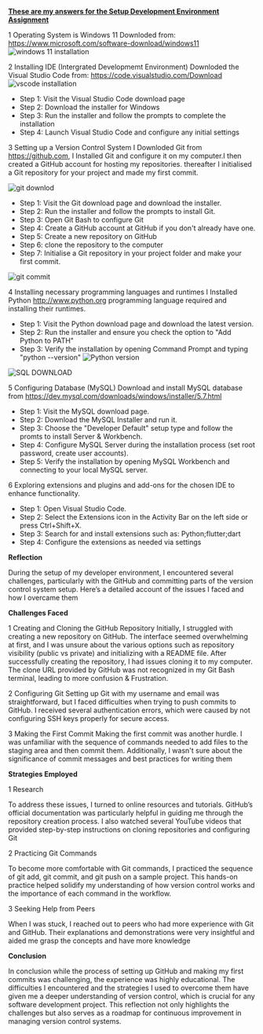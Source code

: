 <u>**These are my answers for the Setup Development Environment Assignment**</u>

1 Operating System is Windows 11 Downloded from:
    https://www.microsoft.com/software-download/windows11 
   ![windows 11 installation](C:\Users\Siyabonga\github-classroom\Powerlearnproject\se-assignment-1-setting-up-your-developer-environment-SIYA2070\image.jpg)


2 Installing IDE (Intergrated Developmemt Environment)
Downloded the Visual Studio Code from: https://code.visualstudio.com/Download
![vscode installation](C:\Users\Siyabonga\github-classroom\Powerlearnproject\se-assignment-1-setting-up-your-developer-environment-SIYA2070\.github\VisualStudioCode.jpg)
    
- Step 1: Visit the Visual Studio Code download page
- Step 2: Download the installer for Windows
- Step 3: Run the installer and follow the prompts to complete the installation
- Step 4: Launch Visual Studio Code and configure any initial settings

3 Setting up a Version Control System
I Downloded Git from https://github.com,  I Installed Git and configure it on my computer.I then created a GitHub account for hosting my repositories. thereafter I initialised a Git repository for your project and made my first commit.

![git downlod](C:\Users\Siyabonga\github-classroom\Powerlearnproject\se-assignment-1-setting-up-your-developer-environment-SIYA2070\.github\Gitclone.jpg)
- Step 1: Visit the Git download page and download the installer.
- Step 2: Run the installer and follow the prompts to install Git.
- Step 3: Open Git Bash to configure Git
- Step 4: Create a GitHub account at GitHub if you don't already have one.
- Step 5: Create a new repository on GitHub
- Step 6: clone the repository to the computer
- Step 7: Initialise a Git repository in your project folder and make your first commit.

![git commit](C:\Users\Siyabonga\github-classroom\Powerlearnproject\se-assignment-1-setting-up-your-developer-environment-SIYA2070\.github\Gitclone.jpg)

4 Installing necessary programming languages and runtimes
   I Installed Python http://www.python.org programming language required and installing their runtimes.
- Step 1: Visit the Python download page and download the latest version.
- Step 2: Run the installer and ensure you check the option to "Add Python to PATH"
- Step 3: Verify the installation by opening Command Prompt and typing "python --version"
![Python version](C:\Users\Siyabonga\github-classroom\Powerlearnproject\se-assignment-1-setting-up-your-developer-environment-SIYA2070\.github\pythonversion.jpg)

![SQL DOWNLOAD](C:\Users\Siyabonga\github-classroom\Powerlearnproject\se-assignment-1-setting-up-your-developer-environment-SIYA2070\.github\SQL.jpg)

5 Configuring Database (MySQL)
   Download and install MySQL database from https://dev.mysql.com/downloads/windows/installer/5.7.html
- Step 1: Visit the MySQL download page.
- Step 2: Download the MySQL Installer and run it.
- Step 3: Choose the "Developer Default" setup type and follow the promts to install Server & Workbench.
- Step 4: Configure MySQL Server during the installation process (set root password, create user accounts).
- Step 5: Verify the installation by opening MySQL Workbench and connecting to your local MySQL server.

6 Exploring extensions and plugins and add-ons for the chosen IDE to enhance functionality.
- Step 1: Open Visual Studio Code.
- Step 2: Select the Extensions icon in the Activity Bar on the left side or press Ctrl+Shift+X.
- Step 3: Search for and install extensions such as: Python;flutter;dart
- Step 4: Configure the extensions as needed via settings
    
**Reflection**

During the setup of my developer environment, I encountered several challenges, particularly with the GitHub and committing parts of the version control system setup. Here’s a detailed account of the issues I faced and how I overcame them

**Challenges Faced**

1 Creating and Cloning the GitHub Repository
    Initially, I struggled with creating a new repository on GitHub. The interface seemed overwhelming at first, and I was unsure about the various options such as repository visibility (public vs private) and initializing with a README file.
    After successfully creating the repository, I had issues cloning it to my computer. The clone URL provided by GitHub was not recognized in my Git Bash terminal, leading to more confusion & Frustration.

2 Configuring Git
    Setting up Git with my username and email was straightforward, but I faced difficulties when trying to push commits to GitHub. I received several authentication errors, which were caused by not configuring SSH keys properly for secure access.

3 Making the First Commit
    Making the first commit was another hurdle. I was unfamiliar with the sequence of commands needed to add files to the staging area and then commit them. Additionally, I wasn't sure about the significance of commit messages and best practices for writing them

**Strategies Employed**

1 Research

To address these issues, I turned to online resources and tutorials. GitHub’s official documentation was particularly helpful in guiding me through the repository creation process. I also watched several YouTube videos that provided step-by-step instructions on cloning repositories and configuring Git

2 Practicing Git Commands

To become more comfortable with Git commands, I practiced the sequence of git add, git commit, and git push on a sample project. This hands-on practice helped solidify my understanding of how version control works and the importance of each command in the workflow.

3 Seeking Help from Peers

When I was stuck, I reached out to peers who had more experience with Git and GitHub. Their explanations and demonstrations were very insightful and aided me grasp the concepts and have more knowledge

**Conclusion** 

In conclusion while the process of setting up GitHub and making my first commits was challenging, the experience was highly educational. The difficulties I encountered and the strategies I used to overcome them have given me a deeper understanding of version control, which is crucial for any software development project. This reflection not only highlights the challenges but also serves as a roadmap for continuous improvement in managing version control systems.
